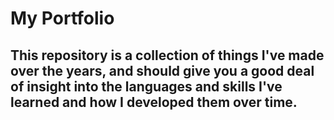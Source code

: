 # My Portfolio
## This repository is a collection of things I've made over the years, and should give you a good deal of insight into the languages and skills I've learned and how I developed them over time.
